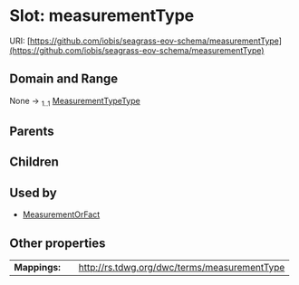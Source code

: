 
# Slot: measurementType



URI: [https://github.com/iobis/seagrass-eov-schema/measurementType](https://github.com/iobis/seagrass-eov-schema/measurementType)


## Domain and Range

None &#8594;  <sub>1..1</sub> [MeasurementTypeType](MeasurementTypeType.md)

## Parents


## Children


## Used by

 * [MeasurementOrFact](MeasurementOrFact.md)

## Other properties

|  |  |  |
| --- | --- | --- |
| **Mappings:** | | http://rs.tdwg.org/dwc/terms/measurementType |